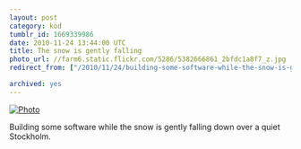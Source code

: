 ```yaml
---
layout: post
category: kod
tumblr_id: 1669339986  
date: 2010-11-24 13:44:00 UTC
title: The snow is gently falling
photo_url: //farm6.static.flickr.com/5286/5382666861_2bfdc1a8f7_z.jpg
redirect_from: ["/2010/11/24/building-some-software-while-the-snow-is-gently.html"]

archived: yes
---
```


[![Photo](//farm6.static.flickr.com/5286/5382666861_2bfdc1a8f7_z.jpg)](http://instagr.am/p/WXG2/)

Building some software while the snow is gently falling down over a quiet Stockholm.
